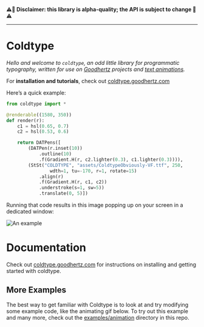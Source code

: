 __⚠️🌋 Disclaimer: this library is alpha-quality; the API is subject to change 🌋⚠️__

---

# Coldtype

_Hello and welcome to `coldtype`, an odd little library for programmatic typography, written for use on [Goodhertz](https://goodhertz.com) projects and [text animations](https://vimeo.com/robstenson)._

For __installation and tutorials__, check out [coldtype.goodhertz.com](https://coldtype.goodhertz.com)

Here’s a quick example:


```python
from coldtype import *

@renderable((1580, 350))
def render(r):
    c1 = hsl(0.65, 0.7)
    c2 = hsl(0.53, 0.6)

    return DATPens([
        (DATPen(r.inset(10))
            .outline(10)
            .f(Gradient.H(r, c2.lighter(0.3), c1.lighter(0.3)))),
        (StSt("COLDTYPE", "assets/ColdtypeObviously-VF.ttf", 250,
                wdth=1, tu=-170, r=1, rotate=15)
            .align(r)
            .f(Gradient.H(r, c1, c2))
            .understroke(s=1, sw=5))
            .translate(0, 5)])
```

Running that code results in this image popping up on your screen in a dedicated window:

![An example](https://raw.githubusercontent.com/goodhertz/coldtype/main/examples/renders/simple_render.png)

# Documentation

Check out [coldtype.goodhertz.com](https://coldtype.goodhertz.com) for instructions on installing and getting started with coldtype.

## More Examples

The best way to get familiar with Coldtype is to look at and try modifying some example code, like the animating gif below. To try out this example and many more, check out the [examples/animation](https://github.com/goodhertz/coldtype/tree/main/examples/animations) directory in this repo.